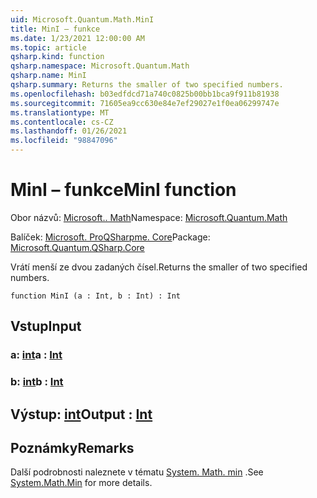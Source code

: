 ```yaml
---
uid: Microsoft.Quantum.Math.MinI
title: MinI – funkce
ms.date: 1/23/2021 12:00:00 AM
ms.topic: article
qsharp.kind: function
qsharp.namespace: Microsoft.Quantum.Math
qsharp.name: MinI
qsharp.summary: Returns the smaller of two specified numbers.
ms.openlocfilehash: b03edfdcd71a740c0825b00bb1bca9f911b81938
ms.sourcegitcommit: 71605ea9cc630e84e7ef29027e1f0ea06299747e
ms.translationtype: MT
ms.contentlocale: cs-CZ
ms.lasthandoff: 01/26/2021
ms.locfileid: "98847096"
---
```

# <a name="mini-function"></a><span data-ttu-id="fbbf7-102">MinI – funkce</span><span class="sxs-lookup"><span data-stu-id="fbbf7-102">MinI function</span></span>

<span data-ttu-id="fbbf7-103">Obor názvů: [Microsoft.. Math](xref:Microsoft.Quantum.Math)</span><span class="sxs-lookup"><span data-stu-id="fbbf7-103">Namespace: [Microsoft.Quantum.Math](xref:Microsoft.Quantum.Math)</span></span>

<span data-ttu-id="fbbf7-104">Balíček: [Microsoft. ProQSharpme. Core](https://nuget.org/packages/Microsoft.Quantum.QSharp.Core)</span><span class="sxs-lookup"><span data-stu-id="fbbf7-104">Package: [Microsoft.Quantum.QSharp.Core](https://nuget.org/packages/Microsoft.Quantum.QSharp.Core)</span></span>


<span data-ttu-id="fbbf7-105">Vrátí menší ze dvou zadaných čísel.</span><span class="sxs-lookup"><span data-stu-id="fbbf7-105">Returns the smaller of two specified numbers.</span></span>

```qsharp
function MinI (a : Int, b : Int) : Int
```


## <a name="input"></a><span data-ttu-id="fbbf7-106">Vstup</span><span class="sxs-lookup"><span data-stu-id="fbbf7-106">Input</span></span>

### <a name="a--int"></a><span data-ttu-id="fbbf7-107">a: [int](xref:microsoft.quantum.lang-ref.int)</span><span class="sxs-lookup"><span data-stu-id="fbbf7-107">a : [Int](xref:microsoft.quantum.lang-ref.int)</span></span>




### <a name="b--int"></a><span data-ttu-id="fbbf7-108">b: [int](xref:microsoft.quantum.lang-ref.int)</span><span class="sxs-lookup"><span data-stu-id="fbbf7-108">b : [Int](xref:microsoft.quantum.lang-ref.int)</span></span>





## <a name="output--int"></a><span data-ttu-id="fbbf7-109">Výstup: [int](xref:microsoft.quantum.lang-ref.int)</span><span class="sxs-lookup"><span data-stu-id="fbbf7-109">Output : [Int](xref:microsoft.quantum.lang-ref.int)</span></span>



## <a name="remarks"></a><span data-ttu-id="fbbf7-110">Poznámky</span><span class="sxs-lookup"><span data-stu-id="fbbf7-110">Remarks</span></span>

<span data-ttu-id="fbbf7-111">Další podrobnosti naleznete v tématu [System. Math. min](https://docs.microsoft.com/dotnet/api/system.math.min) .</span><span class="sxs-lookup"><span data-stu-id="fbbf7-111">See [System.Math.Min](https://docs.microsoft.com/dotnet/api/system.math.min) for more details.</span></span>